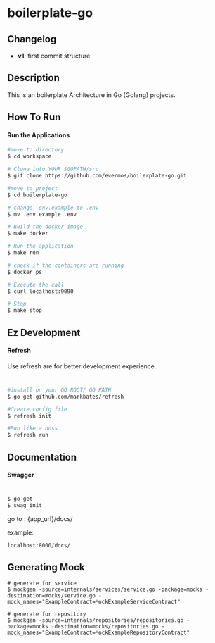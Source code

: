 # boilerplate-go
## Changelog
- **v1**: first commit structure

## Description
This is an boilerplate Architecture in Go (Golang) projects.

## How To Run 

#### Run the Applications
```bash
#move to directory
$ cd workspace

# Clone into YOUR $GOPATH/src
$ git clone https://github.com/evermos/boilerplate-go.git

#move to project
$ cd boilerplate-go

# change .env.example to .env
$ mv .env.example .env

# Build the docker image
$ make docker

# Run the application
$ make run

# check if the containers are running
$ docker ps

# Execute the call
$ curl localhost:9090

# Stop
$ make stop
```

## Ez Development
#### Refresh

Use refresh are for better development experience. 

#
```bash
#install on your GO ROOT/ GO PATH
$ go get github.com/markbates/refresh

#Create config file
$ refresh init

#Run like a boss
$ refresh run
```

## Documentation ##
#### Swagger
#
```bash
$ go get
$ swag init
```

go to : {app_url}/docs/

example:
```
localhost:8000/docs/
```

## Generating Mock ##
```
# generate for service
$ mockgen -source=internals/services/service.go -package=mocks -destination=mocks/service.go -mock_names="ExampleContract=MockExampleServiceContract"

# generate for repository
$ mockgen -source=internals/repositories/repositories.go -package=mocks -destination=mocks/repositories.go -mock_names="ExampleContract=MockExampleRepositoryContract"
```
